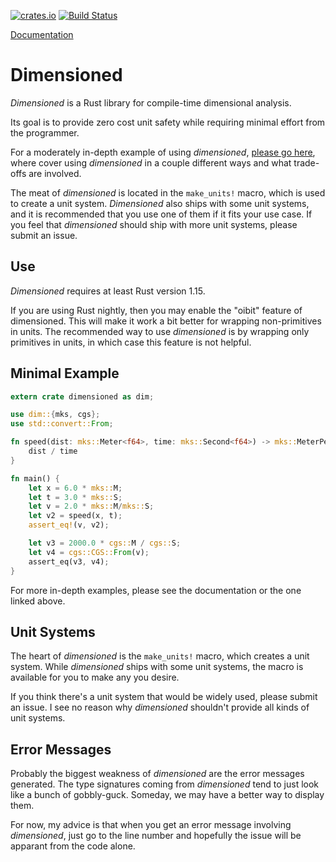 [![crates.io](https://img.shields.io/crates/v/dimensioned.svg)](https://crates.io/crates/dimensioned)
[![Build Status](https://travis-ci.org/paholg/dimensioned.svg?branch=master)](https://travis-ci.org/paholg/dimensioned)

[Documentation](http://paholg.com/dimensioned/)

Dimensioned
=====

*Dimensioned* is a Rust library for compile-time dimensional analysis.

Its goal is to provide zero cost unit safety while requiring minimal effort from the programmer.

For a moderately in-depth example of using *dimensioned*,
[please go here](https://github.com/paholg/monte-carlo-test/), where cover using *dimensioned* in a
couple different ways and what trade-offs are involved.

The meat of *dimensioned* is located in the `make_units!` macro, which is used to create a unit
system. *Dimensioned* also ships with some unit systems, and it is recommended that you use one of
them if it fits your use case. If you feel that *dimensioned* should ship with more unit systems,
please submit an issue.


## Use

*Dimensioned* requires at least Rust version 1.15.

If you are using Rust nightly, then you may enable the "oibit" feature of dimensioned. This will
make it work a bit better for wrapping non-primitives in units. The recommended way to use
*dimensioned* is by wrapping only primitives in units, in which case this feature is not helpful.

## Minimal Example

```rust
extern crate dimensioned as dim;

use dim::{mks, cgs};
use std::convert::From;

fn speed(dist: mks::Meter<f64>, time: mks::Second<f64>) -> mks::MeterPerSecond<f64> {
    dist / time
}

fn main() {
    let x = 6.0 * mks::M;
    let t = 3.0 * mks::S;
    let v = 2.0 * mks::M/mks::S;
    let v2 = speed(x, t);
    assert_eq!(v, v2);

    let v3 = 2000.0 * cgs::M / cgs::S;
    let v4 = cgs::CGS::From(v);
    assert_eq(v3, v4);
}
```

For more in-depth examples, please see the documentation or the one linked above.

## Unit Systems

The heart of *dimensioned* is the `make_units!` macro, which creates a unit system. While
*dimensioned* ships with some unit systems, the macro is available for you to make any you desire.

If you think there's a unit system that would be widely used, please submit an issue. I see no
reason why *dimensioned* shouldn't provide all kinds of unit systems.

## Error Messages

Probably the biggest weakness of *dimensioned* are the error messages generated. The type
signatures coming from *dimensioned* tend to just look like a bunch of gobbly-guck. Someday, we may
have a better way to display them.

For now, my advice is that when you get an error message involving *dimensioned*, just go to the
line number and hopefully the issue will be apparant from the code alone.
